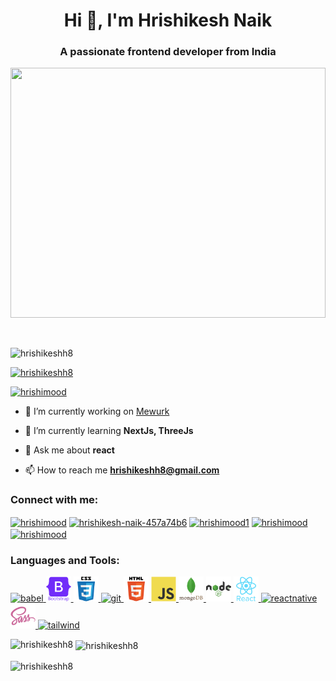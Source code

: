 <h1 align="center">Hi 👋, I'm Hrishikesh Naik</h1>
<h3 align="center">A passionate frontend developer from India</h3>

<p align="center">
  <img width='100%' height='400vh' display="block" object-fit"cover" opacity=1 src='https://www.syncfusion.com/blogs/wp-content/uploads/2020/07/Top-6-Front-End-Web-Development-Tools-to-Increase-Your-Productivity-in-2020-1.jpg'/>
</p>
</br>

<p align="left"> <img src="https://komarev.com/ghpvc/?username=hrishikeshh8&label=Profile%20views&color=0e75b6&style=flat" alt="hrishikeshh8" /> </p>

<p align="left"> <a href="https://github.com/ryo-ma/github-profile-trophy"><img src="https://github-profile-trophy.vercel.app/?username=hrishikeshh8" alt="hrishikeshh8" /></a> </p>

<p align="left"> <a href="https://twitter.com/hrishimood" target="blank"><img src="https://img.shields.io/twitter/follow/hrishimood?logo=twitter&style=for-the-badge" alt="hrishimood" /></a> </p>

- 🔭 I’m currently working on [Mewurk](https://mewurk.com/)

- 🌱 I’m currently learning **NextJs, ThreeJs**

- 💬 Ask me about **react**

- 📫 How to reach me **hrishikeshh8@gmail.com**

<h3 align="left">Connect with me:</h3>
<p align="left">
<a href="https://twitter.com/hrishimood" target="blank"><img align="center" src="https://raw.githubusercontent.com/rahuldkjain/github-profile-readme-generator/master/src/images/icons/Social/twitter.svg" alt="hrishimood" height="30" width="40" /></a>
<a href="https://linkedin.com/in/hrishikesh-naik-457a74b6" target="blank"><img align="center" src="https://raw.githubusercontent.com/rahuldkjain/github-profile-readme-generator/master/src/images/icons/Social/linked-in-alt.svg" alt="hrishikesh-naik-457a74b6" height="30" width="40" /></a>
<a href="https://fb.com/hrishimood1" target="blank"><img align="center" src="https://raw.githubusercontent.com/rahuldkjain/github-profile-readme-generator/master/src/images/icons/Social/facebook.svg" alt="hrishimood1" height="30" width="40" /></a>
<a href="https://instagram.com/hrishimood" target="blank"><img align="center" src="https://raw.githubusercontent.com/rahuldkjain/github-profile-readme-generator/master/src/images/icons/Social/instagram.svg" alt="hrishimood" height="30" width="40" /></a>
<a href="https://www.youtube.com/c/hrishimood" target="blank"><img align="center" src="https://raw.githubusercontent.com/rahuldkjain/github-profile-readme-generator/master/src/images/icons/Social/youtube.svg" alt="hrishimood" height="30" width="40" /></a>
</p>

<h3 align="left">Languages and Tools:</h3>
<p align="left"> <a href="https://babeljs.io/" target="_blank" rel="noreferrer"> <img src="https://www.vectorlogo.zone/logos/babeljs/babeljs-icon.svg" alt="babel" width="40" height="40"/> </a> <a href="https://getbootstrap.com" target="_blank" rel="noreferrer"> <img src="https://raw.githubusercontent.com/devicons/devicon/master/icons/bootstrap/bootstrap-plain-wordmark.svg" alt="bootstrap" width="40" height="40"/> </a> <a href="https://www.w3schools.com/css/" target="_blank" rel="noreferrer"> <img src="https://raw.githubusercontent.com/devicons/devicon/master/icons/css3/css3-original-wordmark.svg" alt="css3" width="40" height="40"/> </a> <a href="https://git-scm.com/" target="_blank" rel="noreferrer"> <img src="https://www.vectorlogo.zone/logos/git-scm/git-scm-icon.svg" alt="git" width="40" height="40"/> </a> <a href="https://www.w3.org/html/" target="_blank" rel="noreferrer"> <img src="https://raw.githubusercontent.com/devicons/devicon/master/icons/html5/html5-original-wordmark.svg" alt="html5" width="40" height="40"/> </a> <a href="https://developer.mozilla.org/en-US/docs/Web/JavaScript" target="_blank" rel="noreferrer"> <img src="https://raw.githubusercontent.com/devicons/devicon/master/icons/javascript/javascript-original.svg" alt="javascript" width="40" height="40"/> </a> <a href="https://www.mongodb.com/" target="_blank" rel="noreferrer"> <img src="https://raw.githubusercontent.com/devicons/devicon/master/icons/mongodb/mongodb-original-wordmark.svg" alt="mongodb" width="40" height="40"/> </a> <a href="https://nodejs.org" target="_blank" rel="noreferrer"> <img src="https://raw.githubusercontent.com/devicons/devicon/master/icons/nodejs/nodejs-original-wordmark.svg" alt="nodejs" width="40" height="40"/> </a> <a href="https://reactjs.org/" target="_blank" rel="noreferrer"> <img src="https://raw.githubusercontent.com/devicons/devicon/master/icons/react/react-original-wordmark.svg" alt="react" width="40" height="40"/> </a> <a href="https://reactnative.dev/" target="_blank" rel="noreferrer"> <img src="https://reactnative.dev/img/header_logo.svg" alt="reactnative" width="40" height="40"/> </a> <a href="https://sass-lang.com" target="_blank" rel="noreferrer"> <img src="https://raw.githubusercontent.com/devicons/devicon/master/icons/sass/sass-original.svg" alt="sass" width="40" height="40"/> </a> <a href="https://tailwindcss.com/" target="_blank" rel="noreferrer"> <img src="https://www.vectorlogo.zone/logos/tailwindcss/tailwindcss-icon.svg" alt="tailwind" width="40" height="40"/> </a> </p>

<p><img align="left" src="https://github-readme-stats.vercel.app/api/top-langs?username=hrishikeshh8&show_icons=true&locale=en&layout=compact" alt="hrishikeshh8" /></p>

<p>&nbsp;<img align="center" src="https://github-readme-stats.vercel.app/api?username=hrishikeshh8&show_icons=true&locale=en" alt="hrishikeshh8" /></p>

<p><img align="center" src="https://github-readme-streak-stats.herokuapp.com/?user=hrishikeshh8&" alt="hrishikeshh8" /></p>

